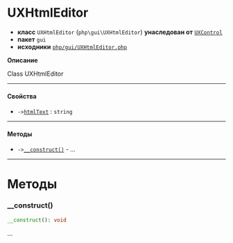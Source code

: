 # UXHtmlEditor

- **класс** `UXHtmlEditor` (`php\gui\UXHtmlEditor`) **унаследован от** [`UXControl`](https://github.com/jphp-compiler/jphp/blob/master/exts/jphp-gui-ext/api-docs/classes/php/gui/UXControl.ru.md)
- **пакет** `gui`
- **исходники** [`php/gui/UXHtmlEditor.php`](./src/main/resources/JPHP-INF/sdk/php/gui/UXHtmlEditor.php)

**Описание**

Class UXHtmlEditor

---

#### Свойства

- `->`[`htmlText`](#prop-htmltext) : `string`

---

#### Методы

- `->`[`__construct()`](#method-__construct) - _..._

---
# Методы

<a name="method-__construct"></a>

### __construct()
```php
__construct(): void
```
...